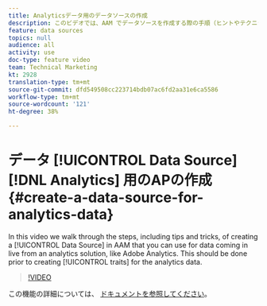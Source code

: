 ```yaml
---
title: Analyticsデータ用のデータソースの作成
description: このビデオでは、AAM でデータソースを作成する際の手順（ヒントやテクニックを含む）について説明します。このデータソースは、Adobe Analytics などの分析ソリューションからリアルタイムで取り込まれるデータに使用できます。これは、分析データの特性を作成する前に実行する必要があります。
feature: data sources
topics: null
audience: all
activity: use
doc-type: feature video
team: Technical Marketing
kt: 2928
translation-type: tm+mt
source-git-commit: dfd549508cc223714bdb07ac6fd2aa31e6ca5586
workflow-type: tm+mt
source-wordcount: '121'
ht-degree: 38%

---
```



# データ [!UICONTROL Data Source][!DNL Analytics] 用のAPの作成 {#create-a-data-source-for-analytics-data}

In this video we walk through the steps, including tips and tricks, of creating a [!UICONTROL Data Source] in AAM that you can use for data coming in live from an analytics solution, like Adobe Analytics. This should be done prior to creating [!UICONTROL traits] for the analytics data.

>[!VIDEO](https://video.tv.adobe.com/v/27329/?quality=12)

この機能の詳細については、 [ドキュメントを参照してください](https://marketing.adobe.com/resources/help/en_US/aam/c_datasources.html)。
